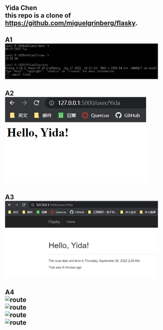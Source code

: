 Yida Chen<br>
this repo is a clone of https://github.com/miguelgrinberg/flasky.
---
A1<br>
![route](images/1.png)
---
A2<br>
![route](images/2.png)
---
A3<br>
![route](images/3.png)
---
A4<br>
![route](images/4_1.png)<br>
![route](images/4_2.png)<br>
![route](images/4_3.png)<br>
![route](images/4_4.png)<br>
---
